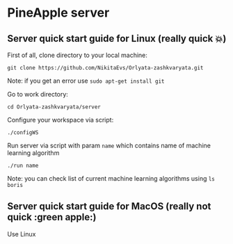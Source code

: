 # PineApple server
## Server quick start guide for Linux (really quick :boom:)
First of all, clone directory to your local machine:
```
git clone https://github.com/NikitaEvs/Orlyata-zashkvaryata.git
```
Note: if you get an error use `sudo apt-get install git`

Go to work directory:
```
cd Orlyata-zashkvaryata/server
```

Configure your workspace via script:
```
./configWS
```

Run server via script with param `name` which contains name of machine learning algorithm
```
./run name
```

Note: you can check list of current machine learning algorithms using `ls boris`

## Server quick start guide for MacOS (really not quick :green apple:)
Use Linux

